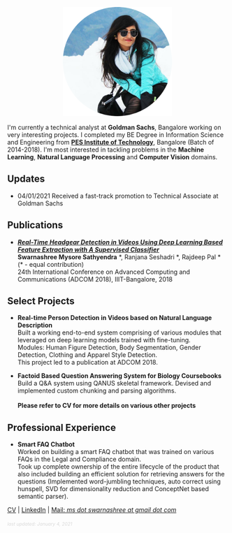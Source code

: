 <p align="center">
  <img src="swarnashree.png" width="250" height="250">
</p>
                                

I'm currently a technical analyst at **Goldman Sachs**, Bangalore working on very interesting projects. I completed my BE Degree in Information Science and Engineering from [**PES Institute of Technology**](https://www.pes.edu/), Bangalore (Batch of 2014-2018). 
I'm most interested in tackling problems in the **Machine Learning**, **Natural Language Processing** and **Computer Vision** domains.

## Updates
- 04/01/2021 Received a fast-track promotion to Technical Associate at Goldman Sachs

## Publications
- [***Real-Time Headgear Detection in Videos Using Deep Learning Based Feature Extraction with A Supervised Classifier***](https://doi.org/10.34048/ADCOM.2018.Paper.9)
 <br/> **Swarnashree Mysore Sathyendra** \*, Ranjana Seshadri \*, Rajdeep Pal \* (\* - equal contribution)
 <br/> 24th International Conference on Advanced Computing and Communications (ADCOM 2018), IIIT-Bangalore, 2018

## Select Projects
- **Real-time Person Detection in Videos based on Natural Language Description**
<br/> Built a working end-to-end system comprising of various modules that leveraged on deep learning models trained with fine-tuning. 
<br/> Modules: Human Figure Detection, Body Segmentation, Gender Detection, Clothing and Apparel Style Detection.
<br/> This project led to a publication at ADCOM 2018.

- **Factoid Based Question Answering System for Biology Coursebooks**
<br/> Build a Q&A system using QANUS skeletal framework. Devised and implemented custom chunking and parsing algorithms. 
<br/><br/> **Please refer to CV for more details on various other projects**

## Professional Experience
- **Smart FAQ Chatbot**
<br/> Worked on building a smart FAQ chatbot that was trained on various FAQs in the Legal and Compliance domain. 
<br/> Took up complete ownership of the entire lifecycle of the product that also included building an efficient solution for retrieving answers for the questions (Implemented word-jumbling techniques, auto correct using hunspell, SVD for dimensionality reduction and ConceptNet based semantic parser).


[CV](Swarnashree_MS_CV.pdf)  |  [LinkedIn](https://in.linkedin.com/in/swarnashree-mysore-sathyendra-47621a136)  |  [Mail: *ms dot swarnashree at gmail dot com*](mailto:ms.swarnashree@gmail.com)

<span style="color: #d9d9d9; font-size: 0.75em">*last updated: January 4, 2021*</span>
